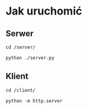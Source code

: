 # Jak uruchomić
## Serwer
`cd /server/`

`python ./server.py`
## Klient
`cd /client/`

`python -m http.server`
